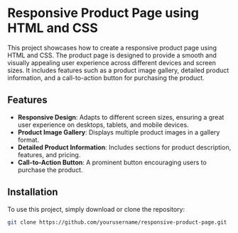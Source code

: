 # Responsive Product Page using HTML and CSS

This project showcases how to create a responsive product page using HTML and CSS. The product page is designed to provide a smooth and visually appealing user experience across different devices and screen sizes. It includes features such as a product image gallery, detailed product information, and a call-to-action button for purchasing the product.

## Features

- **Responsive Design**: Adapts to different screen sizes, ensuring a great user experience on desktops, tablets, and mobile devices.
- **Product Image Gallery**: Displays multiple product images in a gallery format.
- **Detailed Product Information**: Includes sections for product description, features, and pricing.
- **Call-to-Action Button**: A prominent button encouraging users to purchase the product.

## Installation

To use this project, simply download or clone the repository:

```bash
git clone https://github.com/yourusername/responsive-product-page.git
